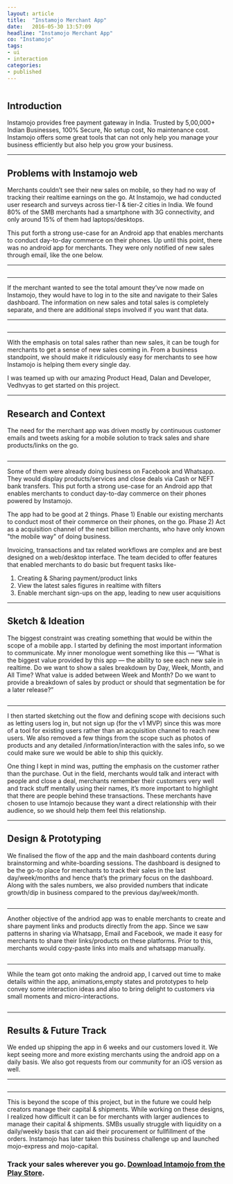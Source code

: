 ```yaml
---
layout: article
title:  "Instamojo Merchant App"
date:   2016-05-30 13:57:09
headline: "Instamojo Merchant App"
co: "Instamojo"
tags:
- ui
- interaction
categories:
- published
---
```



<figure>
<img class="lazy" data-original="{{edchao.github.io}}/assets/img_instamojo_cover.jpg" />
</figure>

<!--more-->


## Introduction

Instamojo provides free payment gateway in India. Trusted by 5,00,000+ Indian Businesses, 100% Secure, No setup cost, No maintenance cost. Instamojo offers some great tools that can not only help you manage your business efficiently but also help you grow your business.

---

## Problems with Instamojo web


Merchants couldn’t see their new sales on mobile, so they had no way of tracking their realtime earnings on the go. At Instamojo, we had conducted user research and surveys across tier-1 & tier-2 cities in India. We found 80% of the SMB merchants had a smartphone with 3G connectivity, and only around 15% of them had laptops/desktops. 

This put forth a strong use-case for an Android app that enables merchants to conduct day-to-day commerce on their phones. Up until this point, there was no android app for merchants. They were only notified of new sales through email, like the one below.

---

<figure>
<img class="lazy" data-original="{{edchao.github.io}}/assets/img_instamojo_email.jpg" />
</figure>

---

If the merchant wanted to see the total amount they’ve now made on Instamojo, they would have to log in to the site and navigate to their Sales dashboard. The information on new sales and total sales is completely separate, and there are additional steps involved if you want that data.

---

<figure>
<img class="lazy" data-original="{{edchao.github.io}}/assets/img_instamojo_webapp.jpg" />
</figure>

---

With the emphasis on total sales rather than new sales, it can be tough for merchants to get a sense of new sales coming in. From a business standpoint, we should make it ridiculously easy for merchants to see how Instamojo is helping them every single day. 

I was teamed up with our amazing Product Head, Dalan and Developer, Vedhvyas to get started on this project.

---
## Research and Context

The need for the merchant app was driven mostly by continuous customer emails and tweets asking for a mobile solution to track sales and share products/links on the go.

<figure>
<img class="lazy" data-original="{{edchao.github.io}}/assets/img_instamojo_tweets.jpg" />
</figure>

---

Some of them were already doing business on Facebook and Whatsapp. They would display products/services and close deals via Cash or NEFT bank transfers. This put forth a strong use-case for an Android app that enables merchants to conduct day-to-day commerce on their phones powered by Instamojo.

The app had to be good at 2 things. 
Phase 1) Enable our existing merchants to conduct most of their commerce on their phones, on the go.
Phase 2) Act as a acquisition channel of the next billion merchants, who have only known "the mobile way" of doing business.

Invoicing, transactions and tax related workflows are complex and are best designed on a web/desktop interface. The team decided to offer features that enabled merchants to do basic but frequent tasks like-
1) Creating & Sharing payment/product links
2) View the latest sales figures in realtime with filters
3) Enable merchant sign-ups on the app, leading to new user acquisitions

---
## Sketch & Ideation

The biggest constraint was creating something that would be within the scope of a mobile app. I started by defining the most important information to communicate. My inner monologue went something like this — “What is the biggest value provided by this app — the ability to see each new sale in realtime. Do we want to show a sales breakdown by Day, Week, Month, and All Time? What value is added between Week and Month? Do we want to provide a breakdown of sales by product or should that segmentation be for a later release?”

<figure>
<img class="lazy" data-original="{{edchao.github.io}}/assets/img_instamojo_sketching.jpg" />
</figure>

---

I then started sketching out the flow and defining scope with decisions such as letting users log in, but not sign up (for the v1 MVP) since this was more of a tool for existing users rather than an acquisition channel to reach new users. We also removed a few things from the scope such as photos of products and any detailed /information/interaction with the sales info, so we could make sure we would be able to ship this quickly.

One thing I kept in mind was, putting the emphasis on the customer rather than the purchase. Out in the field, merchants would talk and interact with people and close a deal, merchants remember their customers very well and track stuff mentally using their names, it’s more important to highlight that there are people behind these transactions. These merchants have chosen to use Intamojo because they want a direct relationship with their audience, so we should help them feel this relationship.

---
## Design & Prototyping

We finalised the flow of the app and the main dashboard contents during brainstorming and white-boarding sessions. The dashboard is designed to be the go-to place for merchants to track their sales in the last day/week/months and hence that’s the primary focus on the dashboard. Along with the sales numbers, we also provided numbers that indicate growth/dip in business compared to the previous day/week/month.  

<figure>
<img class="lazy" data-original="{{edchao.github.io}}/assets/img_instamojo_sales.jpg" />
</figure>

---

Another objective of the andriod app was to enable merchants to create and share payment links and products directly from the app. Since we saw patterns in sharing via Whatsapp, Email and Facebook, we made it easy for merchants to share their links/products on these platforms. Prior to this, merchants would copy-paste links into mails and whatsapp manually.

<figure>
<img class="lazy" data-original="{{edchao.github.io}}/assets/img_instamojo_links.jpg" />
</figure>

---

While the team got onto making the android app, I carved out time to make details within the app, animations,empty states and prototypes to help convey some interaction ideas and also to bring delight to customers via small moments and micro-interactions.



<figure>
<img class="lazy" data-original="{{edchao.github.io}}/assets/img_dbxmobile_cover.jpg" />
</figure>

---

## Results & Future Track

We ended up shipping the app in 6 weeks and our customers loved it. We kept seeing more and more existing merchants using the android app on a daily basis. We also got requests from our community for an iOS version as well.

---

<figure>
<img class="lazy" data-original="{{edchao.github.io}}/assets/img_instamojo_future.jpg" />
</figure>

---

This is beyond the scope of this project, but in the future we could help creators manage their capital & shipments. While working on these designs, I realized how difficult it can be for merchants with larger audiences to manage their capital & shipments. SMBs usually struggle with liquidity on a daily/weekly basis that can aid their procurement or fullfillment of the orders. Instamojo has later taken this business challenge up and launched mojo-express and mojo-capital.

### Track your sales wherever you go. <a href="https://play.google.com/store/apps/details?id=com.instamojo.app&hl=en_IN">Download Intamojo from the Play Store</a>.
